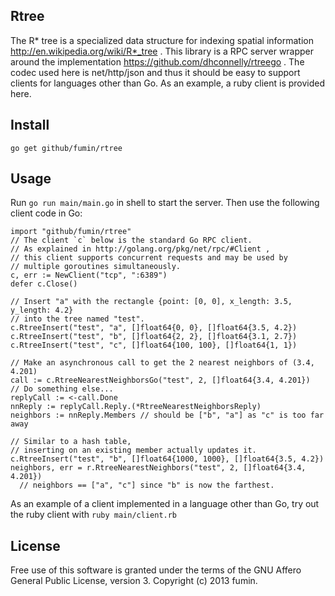 Rtree
-----
The R* tree is a specialized data structure for indexing spatial information
http://en.wikipedia.org/wiki/R*_tree . This library is a RPC server wrapper
around the implementation https://github.com/dhconnelly/rtreego . The codec
used here is net/http/json and thus it should be easy to support clients for
languages other than Go. As an example, a ruby client is provided here.

## Install
`go get github/fumin/rtree`

## Usage
Run `go run main/main.go` in shell to start the server.
Then use the following client code in Go:
```
import "github/fumin/rtree"
// The client `c` below is the standard Go RPC client.
// As explained in http://golang.org/pkg/net/rpc/#Client ,
// this client supports concurrent requests and may be used by
// multiple goroutines simultaneously.
c, err := NewClient("tcp", ":6389")
defer c.Close()

// Insert "a" with the rectangle {point: [0, 0], x_length: 3.5, y_length: 4.2}
// into the tree named "test".
c.RtreeInsert("test", "a", []float64{0, 0}, []float64{3.5, 4.2})
c.RtreeInsert("test", "b", []float64{2, 2}, []float64{3.1, 2.7})
c.RtreeInsert("test", "c", []float64{100, 100}, []float64{1, 1})

// Make an asynchronous call to get the 2 nearest neighbors of (3.4, 4.201)
call := c.RtreeNearestNeighborsGo("test", 2, []float64{3.4, 4.201})
// Do something else...
replyCall := <-call.Done
nnReply := replyCall.Reply.(*RtreeNearestNeighborsReply)
neighbors := nnReply.Members // should be ["b", "a"] as "c" is too far away

// Similar to a hash table,
// inserting on an existing member actually updates it.
c.RtreeInsert("test", "b", []float64{1000, 1000}, []float64{3.5, 4.2})
neighbors, err = r.RtreeNearestNeighbors("test", 2, []float64{3.4, 4.201})
  // neighbors == ["a", "c"] since "b" is now the farthest.
```
As an example of a client implemented in a language other than Go,
try out the ruby client with `ruby main/client.rb`

## License
Free use of this software is granted under the terms of the GNU Affero General Public License, version 3. Copyright (c) 2013 fumin.
